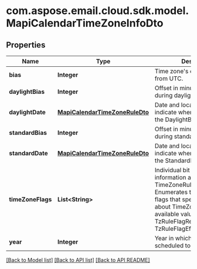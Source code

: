 
# com.aspose.email.cloud.sdk.model.MapiCalendarTimeZoneInfoDto

## Properties
Name | Type | Description | Notes
------------ | ------------- | ------------- | -------------
**bias** | **Integer** | Time zone&#39;s offset in minutes from UTC.              | 
**daylightBias** | **Integer** | Offset in minutes from lBias during daylight saving time.              | 
**daylightDate** | [**MapiCalendarTimeZoneRuleDto**](MapiCalendarTimeZoneRuleDto.md) | Date and local time that indicate when to begin using the DaylightBias.              |  [optional]
**standardBias** | **Integer** | Offset in minutes from lBias during standard time.              | 
**standardDate** | [**MapiCalendarTimeZoneRuleDto**](MapiCalendarTimeZoneRuleDto.md) | Date and local time that indicate when to begin using the StandardBias.              |  [optional]
**timeZoneFlags** | **List&lt;String&gt;** | Individual bit flags that specify information about this TimeZoneRule.              Items: Enumerates the individual bit flags that specify information about TimeZoneRule Enum, available values: TzRuleFlagRecurCurrentTzReg, TzRuleFlagEffectiveTzReg |  [optional]
**year** | **Integer** | Year in which this rule is scheduled to take effect.              | 


    
    


    
    


    
    


    
    


    
    


    
    


    
    


[[Back to Model list]](README.md#documentation-for-models) [[Back to API list]](README.md#documentation-for-api-endpoints) [[Back to API README]](README.md)

